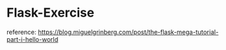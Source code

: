 # Flask-Exercise

reference: https://blog.miguelgrinberg.com/post/the-flask-mega-tutorial-part-i-hello-world
